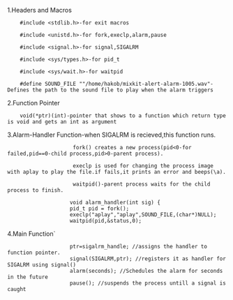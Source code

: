 1.Headers and Macros

        #include <stdlib.h>-for exit macros

        #include <unistd.h>-for fork,execlp,alarm,pause

        #include <signal.h>-for signal,SIGALRM
  
        #include <sys/types.h>-for pid_t

        #include <sys/wait.h>-for waitpid

        #define SOUND_FILE ""/home/hakob/mixkit-alert-alarm-1005.wav"-Defines the path to the sound file to play when the alarm triggers

2.Function Pointer

        void(*ptr)(int)-pointer that shows to a function which return type is void and gets an int as argument

3.Alarm-Handler Function-when SIGALRM is recieved,this function runs.
                         
                         fork() creates a new process(pid<0-for failed,pid==0-child process,pid>0-parent process).
                         
                         execlp is used for changing the process image with aplay to play the file.if fails,it prints an error and beeps(\a).
                         
                         waitpid()-parent process waits for the child process to finish.
           
                        void alarm_handler(int sig) {
                        pid_t pid = fork();
                        execlp("aplay","aplay",SOUND_FILE,(char*)NULL);
                        waitpid(pid,&status,0);

4.Main Function`

                        ptr=sigalrm_handle; //assigns the handler to function pointer.
                        signal(SIGALRM,ptr); //registers it as handler for SIGALRM using signal()
                        alarm(seconds); //Schedules the alarm for seconds in the future
                        pause(); //suspends the process untill a signal is caught
